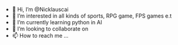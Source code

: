 - 👋 Hi, I’m @Nicklauscai
- 👀 I’m interested in all kinds of sports, RPG game, FPS games e.t
- 🌱 I’m currently learning python in AI
- 💞️ I’m looking to collaborate on 
- 📫 How to reach me ...

<!---
Nicklauscai/Nicklauscai is a ✨ special ✨ repository because its `README.md` (this file) appears on your GitHub profile.
You can click the Preview link to take a look at your changes.
--->
